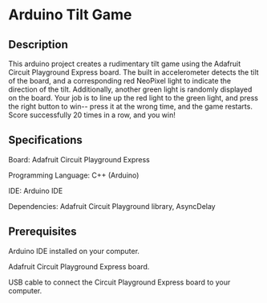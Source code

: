 # Arduino Tilt Game

## Description

This arduino project creates a rudimentary tilt game using the Adafruit Circuit Playground Express board. The built in accelerometer detects the tilt of the board, and a corresponding red NeoPixel light to indicate the direction of the tilt. Additionally, another green light is randomly displayed on the board. Your job is to line up the red light to the green light, and press the right button to win-- press it at the wrong time, and the game restarts. Score successfully 20 times in a row, and you win!

## Specifications

Board: Adafruit Circuit Playground Express

Programming Language: C++ (Arduino)

IDE: Arduino IDE

Dependencies: Adafruit Circuit Playground library, AsyncDelay

## Prerequisites

Arduino IDE installed on your computer. 

Adafruit Circuit Playground Express board.

USB cable to connect the Circuit Playground Express board to your computer.



